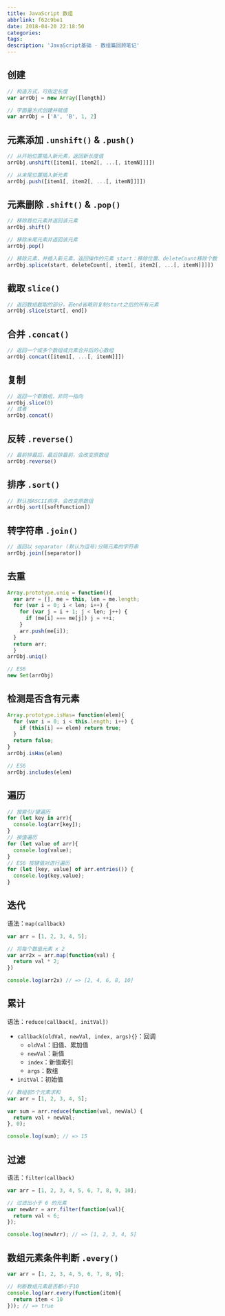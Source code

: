 ```yaml
---
title: JavaScript 数组
abbrlink: f62c9be1
date: 2018-04-20 22:18:50
categories:
tags:
description: 'JavaScript基础 - 数组篇回顾笔记'
---
```


## 创建
```javascript
// 构造方式，可指定长度
var arrObj = new Array([length])

// 字面量方式创建并赋值
var arrObj = ['A', 'B', 1, 2]
```

## 元素添加 `.unshift()` & `.push()`
```javascript
// 从开始位置插入新元素，返回新长度值
arrObj.unshift([item1[, item2[, ...[, itemN]]]])

// 从末尾位置插入新元素
arrObj.push([item1[, item2[, ...[, itemN]]]])
```

## 元素删除 `.shift()` & `.pop()`
```javascript
// 移除首位元素并返回该元素
arrObj.shift()

// 移除末尾元素并返回该元素
arrObj.pop()

// 移除元素，并插入新元素，返回操作的元素 start：移除位置、deleteCount移除个数
arrObj.splice(start, deleteCount[, item1[, item2[, ...[, itemN]]]])
```

## 截取 `slice()`
```javascript
// 返回数组截取的部分，若end省略则复制start之后的所有元素
arrObj.slice(start[, end])
```

## 合并 `.concat()`
```javascript
// 返回一个或多个数组或元素合并后的心数组
arrObj.concat([item1[, ...[, itemN]]])
```

## 复制
```javascript
// 返回一个新数组，非同一指向
arrObj.slice(0)
// 或者
arrObj.concat()
```

## 反转 `.reverse()`
```javascript
// 最前排最后，最后排最前，会改变原数组
arrObj.reverse()
```

## 排序 `.sort()`
```javascript
// 默认按ASCII排序，会改变原数组
arrObj.sort([softFunction])
```

## 转字符串 `.join()`
```javascript
// 返回以 separator (默认为逗号)分隔元素的字符串
arrObj.join([separator])
```

## 去重
```javascript
Array.prototype.uniq = function(){
  var arr = [], me = this, len = me.length;
  for (var i = 0; i < len; i++) {
    for (var j = i + 1; j < len; j++) {
      if (me[i] === me[j]) j = ++i;
    }
    arr.push(me[i]);
  }
  return arr;
  }
arrObj.uniq()

// ES6
new Set(arrObj)
```

## 检测是否含有元素
```javascript
Array.prototype.isHas= function(elem){
  for (var i = 0; i < this.length; i++) {
    if (this[i] == elem) return true;
  }
  return false;
}
arrObj.isHas(elem)

// ES6
arrObj.includes(elem)
```

## 遍历
```javascript
// 按索引/键遍历
for (let key in arr){
  console.log(arr[key]);
}
// 按值遍历
for (let value of arr){
  console.log(value);
}
// ES6 按键值对进行遍历
for (let [key, value] of arr.entries()) {
  console.log(key,value);
}
```
## 迭代
语法：`map(callback)`
```javascript
var arr = [1, 2, 3, 4, 5];

// 将每个数值元素 x 2
var arr2x = arr.map(function(val) {
  return val * 2;
})

console.log(arr2x) // => [2, 4, 6, 8, 10]
```
## 累计
语法：`reduce(callback[, initVal])`
- `callback(oldVal, newVal, index, args){}`：回调
  - `oldVal`：旧值、累加值
  - `newVal`：新值
  - `index`：新值索引
  - `args`：数组
- `initVal`：初始值
```javascript
// 数组前5个元素求和
var arr = [1, 2, 3, 4, 5];

var sum = arr.reduce(function(val, newVal) {
  return val + newVal;
}, 0);

console.log(sum); // => 15
```
## 过滤 
语法：`filter(callback)`
```javascript
var arr = [1, 2, 3, 4, 5, 6, 7, 8, 9, 10];

// 过滤出小于 6 的元素
var newArr = arr.filter(function(val){
  return val < 6;
});

console.log(newArr); // => [1, 2, 3, 4, 5]
```

## 数组元素条件判断 `.every()`
```javascript
var arr = [1, 2, 3, 4, 5, 6, 7, 8, 9];

// 判断数组元素是否都小于10
console.log(arr.every(function(item){
  return item < 10
})); // => true
```